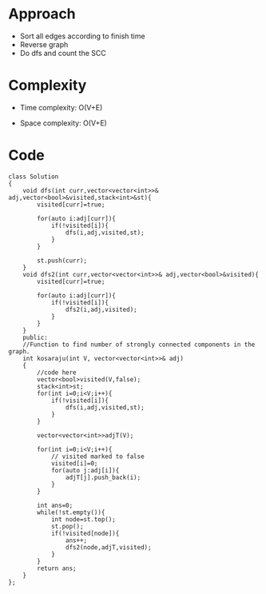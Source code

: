# Approach
- Sort all edges according to finish time
- Reverse graph
- Do dfs and count the SCC
<!-- Describe your approach to solving the problem. -->

# Complexity
- Time complexity: O(V+E)
<!-- Add your time complexity here, e.g. $$O(n)$$ -->

- Space complexity: O(V+E)
<!-- Add your space complexity here, e.g. $$O(n)$$ -->

# Code
```
class Solution
{   
    void dfs(int curr,vector<vector<int>>& adj,vector<bool>&visited,stack<int>&st){
        visited[curr]=true;
        
        for(auto i:adj[curr]){
            if(!visited[i]){
                dfs(i,adj,visited,st);
            }
        }
        
        st.push(curr);
    }
    void dfs2(int curr,vector<vector<int>>& adj,vector<bool>&visited){
        visited[curr]=true;
        
        for(auto i:adj[curr]){
            if(!visited[i]){
                dfs2(i,adj,visited);
            }
        }
    }
	public:
	//Function to find number of strongly connected components in the graph.
    int kosaraju(int V, vector<vector<int>>& adj)
    {
        //code here
        vector<bool>visited(V,false);
        stack<int>st;
        for(int i=0;i<V;i++){
            if(!visited[i]){
                dfs(i,adj,visited,st);
            }
        }
        
        vector<vector<int>>adjT(V);
        
        for(int i=0;i<V;i++){
            // visited marked to false
            visited[i]=0;
            for(auto j:adj[i]){
                adjT[j].push_back(i);
            }
        }
        
        int ans=0;
        while(!st.empty()){
            int node=st.top();
            st.pop();
            if(!visited[node]){
                ans++;
                dfs2(node,adjT,visited);
            }
        }
        return ans;
    }
};
```
